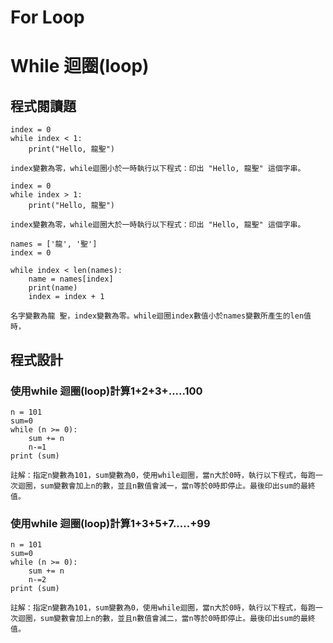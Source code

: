 # For Loop

# While 迴圈(loop)
## 程式閱讀題
```
index = 0
while index < 1:
	print("Hello, 龍聖")
```
```
index變數為零，while迴圈小於一時執行以下程式：印出 "Hello, 龍聖" 這個字串。
```

```
index = 0
while index > 1:
	print("Hello, 龍聖")
```
```
index變數為零，while迴圈大於一時執行以下程式：印出 "Hello, 龍聖" 這個字串。
```

```
names = ['龍', '聖']
index = 0

while index < len(names):
    name = names[index]
    print(name)
    index = index + 1
```
```
名字變數為龍 聖，index變數為零。while迴圈index數值小於names變數所產生的len值時，
```
## 程式設計
### 使用while 迴圈(loop)計算1+2+3+.....100
```
n = 101
sum=0
while (n >= 0):
    sum += n
    n-=1
print (sum)

```
```
註解：指定n變數為101，sum變數為0，使用while迴圈，當n大於0時，執行以下程式，每跑一次迴圈，sum變數會加上n的數，並且n數值會減一，當n等於0時即停止。最後印出sum的最終值。
```
### 使用while 迴圈(loop)計算1+3+5+7.....+99
```
n = 101
sum=0
while (n >= 0):
    sum += n
    n-=2
print (sum)

```
```
註解：指定n變數為101，sum變數為0，使用while迴圈，當n大於0時，執行以下程式，每跑一次迴圈，sum變數會加上n的數，並且n數值會減二，當n等於0時即停止。最後印出sum的最終值。
```
